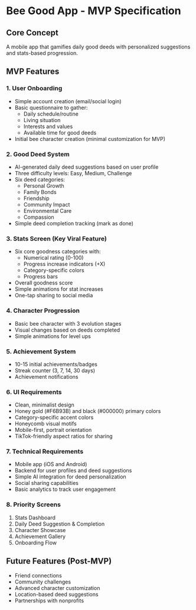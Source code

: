 # Bee Good App - MVP Specification

## Core Concept
A mobile app that gamifies daily good deeds with personalized suggestions and stats-based progression.

## MVP Features

### 1. User Onboarding
- Simple account creation (email/social login)
- Basic questionnaire to gather:
  - Daily schedule/routine
  - Living situation
  - Interests and values
  - Available time for good deeds
- Initial bee character creation (minimal customization for MVP)

### 2. Good Deed System
- AI-generated daily deed suggestions based on user profile
- Three difficulty levels: Easy, Medium, Challenge
- Six deed categories:
  - Personal Growth
  - Family Bonds
  - Friendship
  - Community Impact
  - Environmental Care
  - Compassion
- Simple deed completion tracking (mark as done)

### 3. Stats Screen (Key Viral Feature)
- Six core goodness categories with:
  - Numerical rating (0-100)
  - Progress increase indicators (+X)
  - Category-specific colors
  - Progress bars
- Overall goodness score
- Simple animations for stat increases
- One-tap sharing to social media

### 4. Character Progression
- Basic bee character with 3 evolution stages
- Visual changes based on deeds completed
- Simple animations for level ups

### 5. Achievement System
- 10-15 initial achievements/badges
- Streak counter (3, 7, 14, 30 days)
- Achievement notifications

### 6. UI Requirements
- Clean, minimalist design
- Honey gold (#F6B93B) and black (#000000) primary colors
- Category-specific accent colors
- Honeycomb visual motifs
- Mobile-first, portrait orientation
- TikTok-friendly aspect ratios for sharing

### 7. Technical Requirements
- Mobile app (iOS and Android)
- Backend for user profiles and deed suggestions
- Simple AI integration for deed personalization
- Social sharing capabilities
- Basic analytics to track user engagement

### 8. Priority Screens
1. Stats Dashboard
2. Daily Deed Suggestion & Completion
3. Character Showcase
4. Achievement Gallery
5. Onboarding Flow

## Future Features (Post-MVP)
- Friend connections
- Community challenges
- Advanced character customization
- Location-based deed suggestions
- Partnerships with nonprofits
